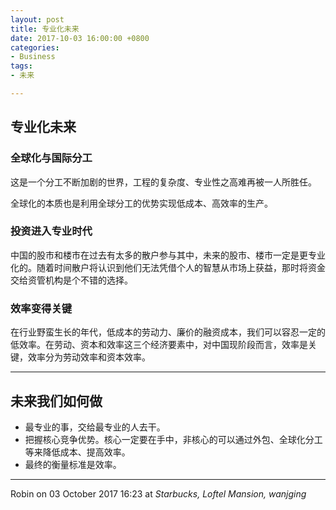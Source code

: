 ```yaml
---
layout: post
title: 专业化未来
date: 2017-10-03 16:00:00 +0800
categories:
- Business
tags:
- 未来

---
```


## 专业化未来

### 全球化与国际分工

这是一个分工不断加剧的世界，工程的复杂度、专业性之高难再被一人所胜任。

全球化的本质也是利用全球分工的优势实现低成本、高效率的生产。

### 投资进入专业时代

中国的股市和楼市在过去有太多的散户参与其中，未来的股市、楼市一定是更专业化的。随着时间散户将认识到他们无法凭借个人的智慧从市场上获益，那时将资金交给资管机构是个不错的选择。

### 效率变得关键

在行业野蛮生长的年代，低成本的劳动力、廉价的融资成本，我们可以容忍一定的低效率。在劳动、资本和效率这三个经济要素中，对中国现阶段而言，效率是关键，效率分为劳动效率和资本效率。


----

## 未来我们如何做

- 最专业的事，交给最专业的人去干。
- 把握核心竞争优势。核心一定要在手中，非核心的可以通过外包、全球化分工等来降低成本、提高效率。
- 最终的衡量标准是效率。

----

Robin on 03 October 2017 16:23 at *Starbucks, Loftel Mansion, wanjging*